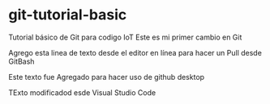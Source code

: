 # git-tutorial-basic
Tutorial básico de Git para codigo IoT
Este es mi primer cambio en Git

Agrego esta linea de texto desde el editor en línea para hacer un Pull desde GitBash

Este texto fue Agregado para hacer uso de github desktop

TExto modificadod esde Visual Studio Code